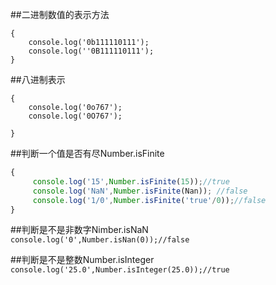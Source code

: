 ##二进制数值的表示方法

```
{
    console.log('0b111110111');
    console.log(''0B111110111');
}
```


##八进制表示

```
{
    console.log('0o767');
    console.log('0O767');

}
```


##判断一个值是否有尽Number.isFinite

```js
{
     console.log('15',Number.isFinite(15));//true
     console.log('NaN',Number.isFinite(Nan)); //false
     console.log('1/0',Number.isFinite('true'/0));//false
}
```


##判断是不是非数字Nimber.isNaN
`console.log('0',Number.isNan(0));//false`



##判断是不是整数Number.isInteger
`console.log('25.0',Number.isInteger(25.0));//true`







